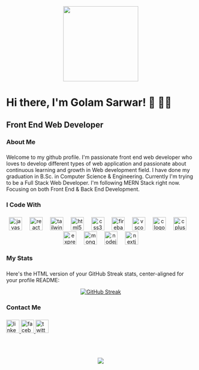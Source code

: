 <div align="center">
  <img height="200" src="https://i.ibb.co.com/6tJ4k0Q/Black-and-Yellow-Web-Developer-Linked-In-Banner.png"  />
</div>

###

<h1 align="left">Hi there, I'm Golam Sarwar! 👋 👨‍💻</h1>

###

<h2 align="left">Front End Web Developer</h2>

###

<h3 align="left">About Me</h3>

###

<p align="left">Welcome to my github profile. I'm passionate front end web developer who loves to develop different types of web application and passionate about continuous learning and growth in Web development field. I have done my graduation in B.Sc. in Computer Science & Engineering. Currently I'm trying to be a Full Stack Web Developer. I'm following MERN Stack right now. Focusing on both Front End & Back End Development.</p>

###

<h3 align="left">I Code With</h3>

###

<div align="center">
  <img src="https://cdn.jsdelivr.net/gh/devicons/devicon/icons/javascript/javascript-original.svg" height="35" alt="javascript logo"  />
  <img width="12" />
  <img src="https://cdn.jsdelivr.net/gh/devicons/devicon/icons/react/react-original.svg" height="35" alt="react logo"  />
  <img width="12" />
  <img src="https://cdn.jsdelivr.net/gh/devicons/devicon/icons/tailwindcss/tailwindcss-original-wordmark.svg" height="35" alt="tailwindcss logo"  />
  <img width="12" />
  <img src="https://cdn.jsdelivr.net/gh/devicons/devicon/icons/html5/html5-original.svg" height="35" alt="html5 logo"  />
  <img width="12" />
  <img src="https://cdn.jsdelivr.net/gh/devicons/devicon/icons/css3/css3-original.svg" height="35" alt="css3 logo"  />
  <img width="12" />
  <img src="https://cdn.jsdelivr.net/gh/devicons/devicon/icons/firebase/firebase-plain.svg" height="35" alt="firebase logo"  />
  <img width="12" />
  <img src="https://cdn.jsdelivr.net/gh/devicons/devicon/icons/vscode/vscode-original.svg" height="35" alt="vscode logo"  />
  <img width="12" />
  <img src="https://cdn.jsdelivr.net/gh/devicons/devicon/icons/c/c-original.svg" height="35" alt="c logo"  />
  <img width="12" />
  <img src="https://cdn.jsdelivr.net/gh/devicons/devicon/icons/cplusplus/cplusplus-original.svg" height="35" alt="cplusplus logo"  />
  <img width="12" />
  <img src="https://cdn.jsdelivr.net/gh/devicons/devicon/icons/express/express-original.svg" height="35" alt="express logo"  />
  <img width="12" />
  <img src="https://cdn.jsdelivr.net/gh/devicons/devicon/icons/mongodb/mongodb-original.svg" height="35" alt="mongodb logo"  />
  <img width="12" />
  <img src="https://cdn.jsdelivr.net/gh/devicons/devicon/icons/nodejs/nodejs-original.svg" height="35" alt="nodejs logo"  />
  <img width="12" />
  <img src="https://cdn.jsdelivr.net/gh/devicons/devicon/icons/nextjs/nextjs-original.svg" height="35" alt="nextjs logo"  />
</div>

###

<h3 align="left">My Stats</h3>

###


Here's the HTML version of your GitHub Streak stats, center-aligned for your profile README:

<p align="center">
  <a href="https://git.io/streak-stats">
    <img src="https://nirzak-streak-stats.vercel.app?user=golamsarwar96&theme=gruvbox-duo&border_radius=10&date_format=M%20j%5B%2C%20Y%5D&mode=weekly" alt="GitHub Streak" />
  </a>
</p>

###

<h3 align="left">Contact Me</h3>

###

<div align="left">
  <a href="https://www.linkedin.com/in/md-golam-sarwar-20a1522ba/" target="_blank">
    <img src="https://img.shields.io/static/v1?message=LinkedIn&logo=linkedin&label=&color=0077B5&logoColor=white&labelColor=&style=for-the-badge" height="35" alt="linkedin logo"  />
  </a>
  <a href="https://www.facebook.com/profile.php?id=100070767671286" target="_blank">
    <img src="https://img.shields.io/static/v1?message=Facebook&logo=facebook&label=&color=1877F2&logoColor=white&labelColor=&style=for-the-badge" height="35" alt="facebook logo"  />
  </a>
  <a href="https://x.com/golamsarwar896" target="_blank">
    <img src="https://img.shields.io/static/v1?message=Twitter&logo=twitter&label=&color=1DA1F2&logoColor=white&labelColor=&style=for-the-badge" height="35" alt="twitter logo"  />
  </a>
</div>

###

<br clear="both">



###

<div align="center">
  <img src="https://profile-counter.glitch.me/golamsarwar96/count.svg?"  />
</div>

###
